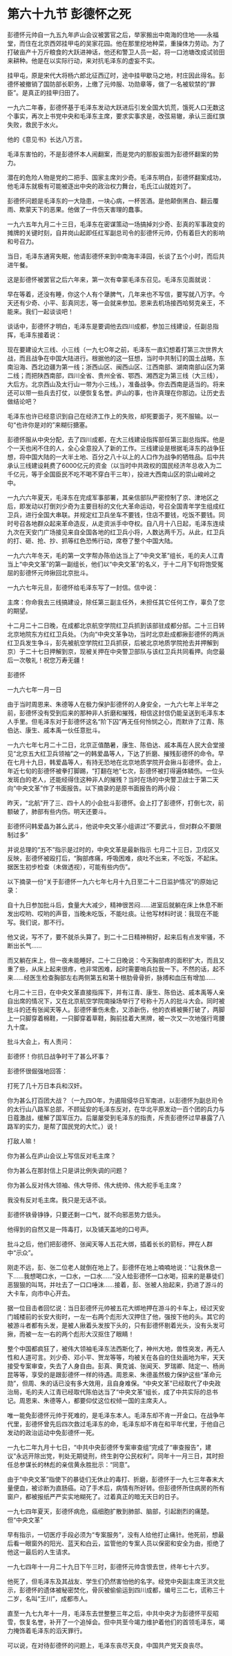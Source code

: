 # 第六十九节 彭德怀之死

彭德怀元帅自一九五九年庐山会议被罢官之后，举家搬出中南海的住地——永福堂，而住在北京西郊挂甲屯的吴家花园。他在那里挖地种菜，重操体力劳动。为了打破亩产十万斤粮食的大跃进神话，他还和警卫人员一起，将一口池塘改成试验田来耕种。他是在以实际行动，来对抗毛泽东的虚妄不实。

挂甲屯，原是宋代大将杨六郎北征西辽时，途中挂甲歇马之地，村庄因此得名。彭德怀被撤销了国防部长职务，上缴了元帅服、功勋章等，做了一名被软禁的“罪臣”。是真正的挂甲归田了。

一九六二年春，彭德怀基于毛泽东发动大跃进后引发全国大饥荒，饿死人口无数这个事实，再次上书党中央和毛泽东主席，要求实事求是，改弦易辙，承认三面红旗失败，救民于水火。

他的《意见书》长达八万言。

毛泽东害怕的，不是彭德怀本人闹翻案，而是党内的那股妄图为彭德怀翻案的势力。

潜在的危险人物是党的二把手、国家主席刘少奇。毛泽东明白，彭德怀翻案成功，他毛泽东就极有可能被逐出中央的政治权力舞台，毛氏江山就姓刘了。

彭德怀问题是毛泽东的一大隐患，一块心病，一杯苦酒。是他颠倒黑白、翻云覆雨、欺蒙天下的恶果。他做了一件伤天害理的蠢事。

一九六五年九月二十三日，毛泽东在密谋策动一场搞掉刘少奇、彭真的军事政变的摊牌的关键时刻，自井岗山起即任红军副总司令的彭德怀元帅，仍有着巨大的影响和号召力。

当日，毛泽东通宵失眠，他请彭德怀来到中南海丰泽园，长谈了五个小时，而后共进午餐。

这是彭德怀被罢官之后六年来，第一次有幸蒙毛泽东召见。毛泽东见面就说：

早在等着，还没有睡，你这个人有个犟脾气，几年来也不写信，要写就八万字。今天还有少奇、小平、彭真同志，等一会就来参加。恩来去机场接西哈努克亲王，不能来。我们一起谈谈吧！

谈话中，彭德怀才明白，毛泽东是要调他去四川成都，参加三线建设，任副总指挥，毛泽东接着说：

现在要建设大三线、小三线（一九七O年之前，毛泽东一直幻想着打第三次世界大战，而且战争在中国大陆进行。根据他的这一狂想，当时中共制订的国土战略，东南沿海、西北边疆为第一线；浙西山区、闽西山区、江西南部、湖南南部山区为第二线；而把陕西南部，四川全省、贵州全省、鄂西、湘西定为第三线（大三线），大后方。北京西山及太行山一带为小三线。），准备战争。你去西南是适当的。将来还可以带一些兵去打仗，以便恢复名誉。庐山的事，也许真理在你那边。让历史去做结论吧？

毛泽东也许已经意识到自己在经济工作上的失败，却死要面子，死不服输。以一句“也许你是对的”来糊衍搪塞。

彭德怀服从中央分配，去了四川成都，在大三线建设指挥部任第三副总指挥。他是个一天也闲不住的人，全心全意投入了新的工作。三线建设是根据毛泽东的战争狂想，将中国大陆的一大半土地、百分之八十以上的人口作为战争的牺牲品。后中共承认三线建设耗费了6000亿元的资金（以当时中共政权的国民经济年总收入为二千亿元，等于全国臣民不吃不喝不穿白干三年），投进大西南山区的崇山峻岭之中。

一九六六年夏天，毛泽东在完成军事部署，其亲信部队严密控制了京、津地区之后，即发动以打倒刘少奇为主要目标的文化大革命运动，号召全国青年学生组成红卫兵，进行全国大串联。并规定红卫兵坐车不要钱，住店不要钱，吃饭不要钱。同时号召各地群众起来革命造反，从走资派手中夺权。自八月十八日起，毛泽东连续九次在天安门广场接见来自全国各地的红卫兵小将，人数达两千万。从此，红卫兵的打、砸、抢、抄、抓等红色恐怖行动，席卷了整个中国大陆。

一九六六年冬天，毛的第一文字帮办陈伯达当上了“中央文革”组长，毛的夫人江青当上“中央文革”的第一副组长，他们以“中央文革”的名义，于十二月下旬将饱受冤屈的彭德怀元帅揪回北京批斗。

一九六七年元旦，彭德怀给毛泽东写了一封信。信中说：

主席：你命我去三线搞建设，除任第三副主任外，未担任其它任何工作，辜负了您的期望。

十二月二十二日晚，在成都北京航空学院红卫兵抓到该部驻成都分部。二十三日转北京地院东方红红卫兵处。（为向“中央文革争功，当时北京赴成都揪彭德怀的两派红卫兵发生争斗，彭先被航空学院红卫兵抓获，后被北京地质学院抢去并押解到京）于二十七日押解到京，现被关押在中央警卫部队与该红卫兵共同看押。向您最后一次敬礼！祝您万寿无疆！

彭德怀

一九六七年一月一日

由于当时周恩来、朱德等人在极力保护彭德怀的人身安全，一九六七年上半年之前，彭德怀没有受到后来的那种非人折磨和摧残，相信这封信仍能呈送到毛泽东本人手里。但毛泽东对于彭德怀这名“阶下囚”再无任何怜悯之心，而默许了江青、陈伯达、康生、戚本禹一伙任意批斗。

一九六七年七月二十二日，北京正值酷暑，康生、陈伯达、戚本禹在人民大会堂接见“北京五大红卫兵领袖”之一的韩爱晶等人，下达了折磨、摧残彭德怀的命令。早在七月十九日，韩爱晶等人，有持无恐地在北京地质学院开会揪斗彭德怀。会上，年近七旬的彭德怀被拳打脚踢，“打翻在地”七次，彭德怀被打得遍体鳞伤。一位头发斑白的老人，还能经得住这种非人的摧残？当时在场的中央警卫战士于第二天向“中央文革”作了书面报告。以下摘录的是原书面报告的两小段：

昨天，“北航”开了三、四十人的小会批斗彭德怀。会上打了彭德怀，打倒七次，前额破了，肺部有些内伤。明天还要斗。

彭德怀问韩爱晶为甚么武斗，他说中央文革小组讲过“不要武斗，但对群众不要限制过多”

并说总理的“五不”指示是过时的，中央文革是最新指示 七月二十三日，卫戍区又反映，彭德怀被殴打后，“胸部疼痛，呼吸困难，痰吐不出来，不吃饭，不起床。据医生初步检查（未做透视），可能有些内伤”。

以下摘录一份“关于彭德怀一九六七年七月十九日至二十二日监护情况”的原始记录：

自十九日参加批斗后，食量大大减少，精神很苦闷……进室后就躺在床上休息不断发出哎哟、哎哟的声音，当晚未吃饭，不能吐痰。让他写材料时说：我现在不能写。我们说，那不行。

他又说，写不了，要不就杀头算了。到二十二日精神稍好，起来后有点发牢骚，不断出长气……

而又躺在床上，但一夜未能睡好。二十二日晚说：今天胸部疼的面积扩大，而且又重了些，从床上起来很疼，也非常困难，起时需要哨兵拉我一下。不然的话，起不来……经医生检查胸部左右两侧第五和第十根肋骨骨折，脉搏和血压有增加……

七月二十三日，在中央文革直接指挥下，并有江青、康生、陈伯达、戚本禹等人亲自出席的情况下，又在北京航空学院南操场举行了号称十万人的批斗大会。同时被批斗的还有张闻天等人。彭德怀重伤未愈，又添新伤，他的衣裤被撕打破了，两脚上一只脚穿着棉鞋，一只脚穿着草鞋，胸前挂着大黑牌，被一次又一次地强行弯腰九十度。

批斗大会上，有人责问：

彭德怀！你抗日战争时干了甚么坏事？

彭德怀很倔强地回答：

打死了几十万日本兵和汉奸。

你为甚么打百团大战？（一九四O年，为遏阻侵华日军南进，以彭德怀为副总司令的太行山八路军总部，不顾延安的毛泽东反对，在华北平原发动一百个团的兵力与日蔻激战，缓解了国军压力。后屡屡受到毛泽东的指责，斥责彭德怀过早暴露了八路军的实力，是帮了国民党的大忙。）说！

打敌人嘛！

你为甚么在庐山会议上写信反对毛主席？

你为甚么在那封信上只是讲比例失调的问题？

你为甚么反对伟大领袖、伟大导师、伟大统帅、伟大舵手毛主席？

我没有反对毛主席。我只是无话不谈。

彭德怀铁骨铮铮，只要还剩一口气，就不向邪恶势力低头。

他得到的自然又是一阵毒打，以及铺天盖地的口号声。

批斗之后，他们把彭德怀、张闻天等人五花大绑，插着长长的箭标，押在人群中“示众”。

刚走不远，彭、张二位老人就倒在地上了。彭德怀在地上喃喃地说：“让我休息一下……我想喝口水，一口水，一口水……”没人给彭德怀一口水喝，招来的是暴徒们恶狠狠的叫骂，并吐去了一口口唾沫……接着，彭、张被人抬起来，扔进了游斗的大卡车，向市中心开去。

据一位目击者回忆说：当日彭德怀元帅被五花大绑地押在游斗的卡车上，经过天安门城楼前的长安大街时，一左一右两个彪形大汉押住了他，强按下他的头。其它的被游斗者都有头发，是被人揪着头发按下头的，只有彭德怀剔着光头，没有头发可揪，而被一左一右的两个彪形大汉抠住了眼睛！

整个中国都疯狂了，被伟大领袖毛泽东法西斯化了，神州大地，兽性突发，再无人性和人道可言。刘少奇、邓小平、贺龙等等，均被关在各自的住处画地为牢，天天接受专案审查，失去了人身自由。彭真、黄克诚、张闻天、罗瑞卿、陆定一、杨尚昆等等，享受的是跟彭德怀一样的待遇。周恩来、朱德虽然极力保护这些“革命元勋”，但周、朱的话已没有多大效用，且自身难保。“中央文革”已经取代了中央政治局，毛的夫人江青已经取代陈伯达当了“中央文革”组长，成了中共实际的总书记。周恩来、朱德等人，都要仰仗这位权倾一国的主席夫人。

唯一能免彭德怀元帅于死难的，是毛泽东本人。毛泽东却不肯一开金口。在战争年代里，彭德怀曾先后四次救过毛泽东的命，毛泽东却不肯在和平年代里，于他自己发动的政治运动中免彭德怀一死。

一九七二年九月十七日，“中共中央彭德怀专案审查组”完成了“审查报告”，建议“永远开除出党，判处无期徒刑，终生剥夺公民权利”。同年十一月三日，其时担任总参谋长的林彪的亲信黄永胜批示：“同意”。

由于“中央文革”指使下的暴徒们无休止的毒打、折磨，彭德怀于一九七三年春末大量便血，被诊断为直肠癌。动了手术后，病情有所好转。但彭德怀所住病房的所有窗户，都被报纸严严实实地糊死了。过着真正的暗无天日的日子。

一九七四年夏天，彭德怀病危，癌细胞扩散到肺部、脑部，引起剧烈的痛楚。但“中央文革”

早有指示，一切医疗手段必须为“专案服务”，没有人给他打止痛针。他死前，想最后看一眼窗外的阳光、蓝天和白云，监管他的专案人员以保密和安全为由，拒绝了他这一最后的人生请求。

一九七四年十一月二十九日下午三时，彭德怀元帅含恨去世，终年七十六岁。

他死了，但毛泽东及其战友、学生们仍然害怕他的名字。经党中央副主席王洪文批示，彭德怀的遗体被秘密焚化，骨灰被偷偷运到四川成都，编号三二七，谎称三十二岁，名叫“王川”，成都市人。

直至一九七九年十一月，毛泽东去世整整三年之后，中共中央才为彭德怀平反昭雪，恢复名誉，补开了一个追悼会。但中共至今竭力维护着他们的首领毛泽东，竭力掩饰着毛泽东的滔天罪行。

可以说，在对待彭德怀的问题上，毛泽东丧尽天良，中国共产党天良丧尽。
